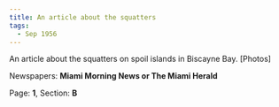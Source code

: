 ```yaml
---  
title: An article about the squatters  
tags:  
  - Sep 1956  
---  
```

  
An article about the squatters on spoil islands in Biscayne Bay. [Photos]  
  
Newspapers: **Miami Morning News or The Miami Herald**  
  
Page: **1**, Section: **B** 
